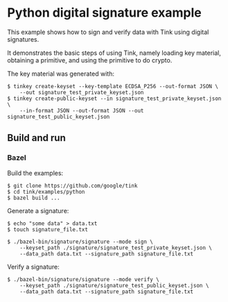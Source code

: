 # Python digital signature example

This example shows how to sign and verify data with Tink using digital
signatures.

It demonstrates the basic steps of using Tink, namely loading key material,
obtaining a primitive, and using the primitive to do crypto.

The key material was generated with:

```shell
$ tinkey create-keyset --key-template ECDSA_P256 --out-format JSON \
    --out signature_test_private_keyset.json
$ tinkey create-public-keyset --in signature_test_private_keyset.json \
    --in-format JSON --out-format JSON --out signature_test_public_keyset.json
```

## Build and run

### Bazel

Build the examples:

```shell
$ git clone https://github.com/google/tink
$ cd tink/examples/python
$ bazel build ...
```

Generate a signature:

```shell
$ echo "some data" > data.txt
$ touch signature_file.txt

$ ./bazel-bin/signature/signature --mode sign \
    --keyset_path ./signature/signature_test_private_keyset.json \
    --data_path data.txt --signature_path signature_file.txt
```

Verify a signature:

```shell
$ ./bazel-bin/signature/signature --mode verify \
    --keyset_path ./signature/signature_test_public_keyset.json \
    --data_path data.txt --signature_path signature_file.txt
```
